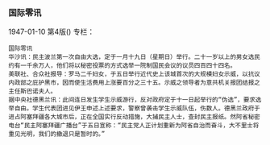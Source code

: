 ### 国际零讯

1947-01-10
第4版()
专栏：

    国际零讯
    华沙讯：民主波兰第一次自由大选，定于一月十九日（星期日）举行。二十一岁以上的男女选民约有一千余万人，他们将以秘密投票的方式选举一院制国民会议的议员四百四十四名。
    美联社、合众社报导：罗马二千妇女，于五日举行近代史上该城首次的大规模妇女示威，以抗议内政部之庇护黑市，因而使生活费用上涨要百分之三十五。示威之领导者为意共机关报团结报之主任斯巴诺夫人。
    据中央社德黑兰讯：此间连日发生学生示威游行，反对政府定于十一日起举行的“伪选”，要求选举自由。学生代表团进见伊王申述上述要求，警察曾袭击学生示威队伍，伤数人。德黑兰政府于进占阿塞拜疆各大城市后，正在全国实行反动措施，大捕民主人士，查封民主报纸。然阿省秘密电台“民主阿塞拜疆广播台”于五日宣称：“民主党人正计划重新为阿省自治而奋斗，大不里士将重见光明，我们的撤退只是暂时的。”
